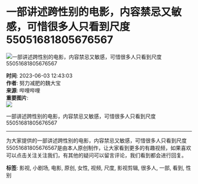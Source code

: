 # 一部讲述跨性别的电影，内容禁忌又敏感，可惜很多人只看到尺度55051681805676567

![一部讲述跨性别的电影，内容禁忌又敏感，可惜很多人只看到尺度55051681805676567](//i0.hdslb.com/bfs/archive/9e12b7ff2e67c018fd5a78f655ac3969fd9faee7.jpg@518w_290h_1c_!web-video-share-cover.webp)

**时间**: 2023-06-03 12:43:03  
**作者**: 努力减肥的魏大宝  
**来源**: 哔哩哔哩  
**重要图片**:  
![](//i2.hdslb.com/bfs/face/7672706b82a2bfaf62d26b33914d0d175bd3baf3.jpg@96w.webp)

一部讲述跨性别的电影，内容禁忌又敏感，可惜很多人只看到尺度55051681805676567

---

为大家提供的一部讲述跨性别的电影，内容禁忌又敏感，可惜很多人只看到尺度55051681805676567是由本人原创制作，让大家看到更多的有趣视频，如果喜欢可以点击关注关注我们，有其他的疑问可以留言评论，我们看到都会进行回复。

**标签**: 影视, 小剧场, 电影, 原创, 女性, 视频, 尺度, 影视剪辑, 很多人, 一部, 看到, 性别